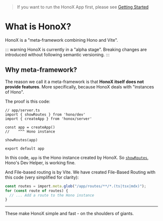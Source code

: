 > If you want to run the HonoX App first, please see [Getting Started](/docs/getting-started)

# What is HonoX?

HonoX is a "meta-framework combining Hono and Vite".

::: warning
HonoX is currently in a "alpha stage".
Breaking changes are introduced without following semantic versioning.
:::

## Why meta-framework?

The reason we call it a meta-framework is that **HonoX itself does not provide features**.
More specifically, because HonoX deals with "instances of Hono".

The proof is this code:

```ts{8}
// app/server.ts
import { showRoutes } from 'hono/dev'
import { createApp } from 'honox/server'

const app = createApp()
//    ^^^ Hono instance

showRoutes(app)

export default app
```

In this code, `app` is the Hono instance created by HonoX. So [`showRoutes`](https://hono.dev/helpers/dev#showroutes), Hono's Dev Helper, is working fine.

And File-based routing is by Vite.
We have created File-Based Routing with this code (very simplified for clarity):

```ts
const routes = import.meta.glob("/app/routes/**/*.(ts|tsx|mdx)");
for (const route of routes) {
  // ... Add a route to the Hono instance
}
```

---

These make HonoX simple and fast - on the shoulders of giants.
